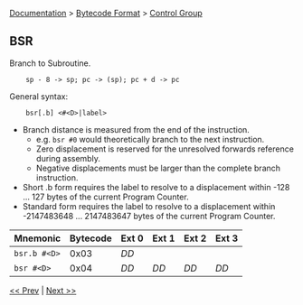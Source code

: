 [Documentation](../../README.md) > [Bytecode Format](../README.md) > [Control Group](../InstructionsControl.md)

## BSR

Branch to Subroutine.

        sp - 8 -> sp; pc -> (sp); pc + d -> pc

General syntax:

        bsr[.b] <#<D>|label>

* Branch distance is measured from the end of the instruction.
    - e.g. `bsr #0` would theoretically branch to the next instruction.
    - Zero displacement is reserved for the unresolved forwards reference during assembly.
    - Negative displacements must be larger than the complete branch instruction.
* Short .b form requires the label to resolve to a displacement within -128 ... 127 bytes of the current Program Counter.
* Standard form requires the label to resolve to a displacement within -2147483648 ... 2147483647 bytes of the current Program Counter.

| Mnemonic | Bytecode | Ext 0 | Ext 1 | Ext 2 | Ext 3 |
| - | - | - | - | - | - |
| `bsr.b #<D>`| 0x03 | *DD* |
| `bsr #<D>` | 0x04 | *DD* | *DD* | *DD* | *DD* |

[<< Prev](./c_02.md) | [Next >>](./c_04.md)

